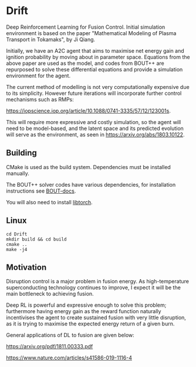 # Drift

Deep Reinforcement Learning for Fusion Control. Initial simulation environment is based on the paper "Mathematical Modeling of Plasma Transport in Tokamaks", by Ji Qiang.

Initially, we have an A2C agent that aims to maximise net energy gain and ignition probability by moving about in parameter space. Equations from the above paper are used as the model, and codes from BOUT++ are repurposed to solve these differential equations and provide a simulation environment for the agent.

The current method of modelling is not very computationally expensive due to its simplicity. However future iterations will incorporate further control mechanisms such as RMPs: 

https://iopscience.iop.org/article/10.1088/0741-3335/57/12/123001s. 

This will require more expressive and costly simulation, so the agent will need to be model-based, and the latent space and its predicted evolution will serve as the environment, as seen in https://arxiv.org/abs/1803.10122.

## Building

CMake is used as the build system. Dependencies must be installed manually.

The BOUT++ solver codes have various dependencies, for installation instructions see [BOUT-docs](https://bout-dev.readthedocs.io/en/latest/). 

You will also need to install [libtorch](https://pytorch.org/cppdocs/installing.html).

## Linux

```
cd Drift
mkdir build && cd build
cmake ..
make -j4
```

## Motivation

Disruption control is a major problem in fusion energy. As high-temperature superconducting technology continues to improve, I expect it will be the main bottleneck to achieving fusion. 

Deep RL is powerful and expressive enough to solve this problem; furthermore having energy gain as the reward function naturally incentivises the agent to create sustained fusion with very little disruption, as it is trying to maximise the expected energy return of a given burn.

General applications of DL to fusion are given below:

https://arxiv.org/pdf/1811.00333.pdf

https://www.nature.com/articles/s41586-019-1116-4
